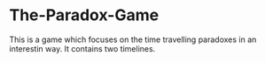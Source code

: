 # The-Paradox-Game

This is a game which focuses on the time travelling paradoxes in an interestin way.
It contains two timelines.
